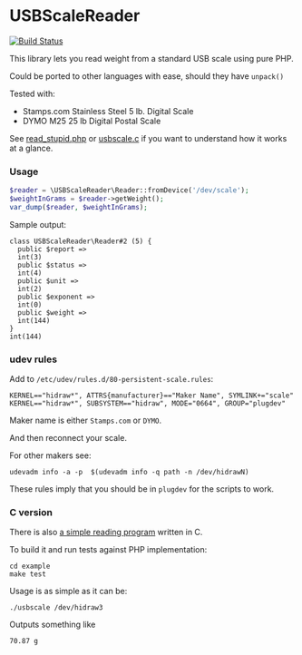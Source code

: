 # USBScaleReader

[![Build Status](https://travis-ci.org/sanmai/usb-scale-reader.svg?branch=master)](https://travis-ci.org/sanmai/usb-scale-reader)

This library lets you read weight from a standard USB scale using pure PHP. 
 
Could be ported to other languages with ease, should they have `unpack()`
 
Tested with:
 - Stamps.com Stainless Steel 5 lb. Digital Scale
 - DYMO M25 25 lb Digital Postal Scale

See [read_stupid.php](example/read_stupid.php) or [usbscale.c](example/usbscale.c) if you want to understand how it works at a glance.

### Usage

```php
$reader = \USBScaleReader\Reader::fromDevice('/dev/scale');
$weightInGrams = $reader->getWeight();
var_dump($reader, $weightInGrams);
```

Sample output:

	class USBScaleReader\Reader#2 (5) {
	  public $report =>
	  int(3)
	  public $status =>
	  int(4)
	  public $unit =>
	  int(2)
	  public $exponent =>
	  int(0)
	  public $weight =>
	  int(144)
	}
	int(144)


### udev rules

Add to `/etc/udev/rules.d/80-persistent-scale.rules`:

    KERNEL=="hidraw*", ATTRS{manufacturer}=="Maker Name", SYMLINK+="scale"
    KERNEL=="hidraw*", SUBSYSTEM=="hidraw", MODE="0664", GROUP="plugdev"

Maker name is either `Stamps.com` or `DYMO`.

And then reconnect your scale.

For other makers see:

    udevadm info -a -p  $(udevadm info -q path -n /dev/hidrawN)

These rules imply that you should be in `plugdev` for the scripts to work.

### C version

There is also [a simple reading program](example/usbscale.c) written in C.

To build it and run tests against PHP implementation:

	cd example
	make test

Usage is as simple as it can be:

	./usbscale /dev/hidraw3

Outputs something like

	70.87 g

